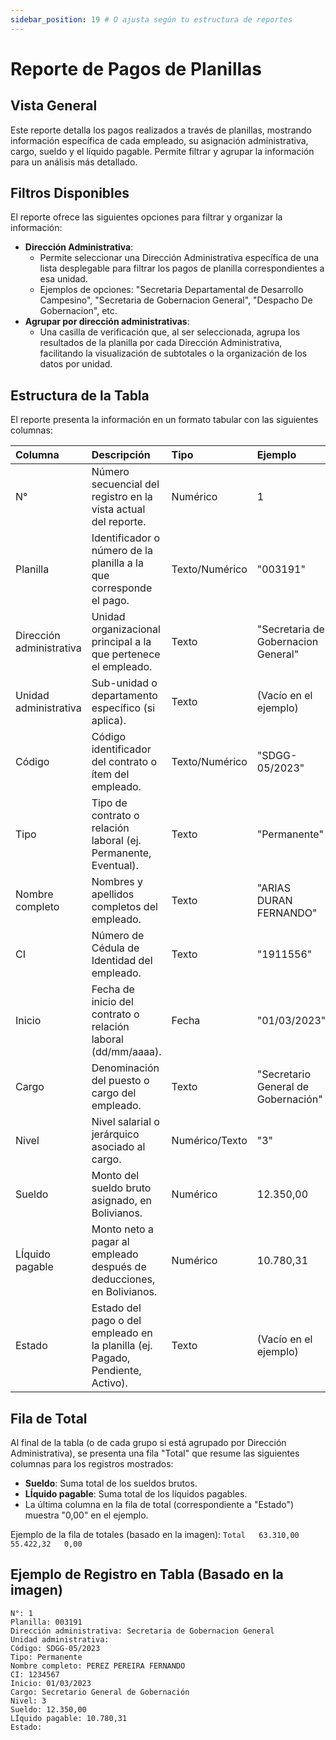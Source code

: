 ```yaml
---
sidebar_position: 19 # O ajusta según tu estructura de reportes
---
```


# Reporte de Pagos de Planillas

## Vista General
Este reporte detalla los pagos realizados a través de planillas, mostrando información específica de cada empleado, su asignación administrativa, cargo, sueldo y el líquido pagable. Permite filtrar y agrupar la información para un análisis más detallado.

## Filtros Disponibles
El reporte ofrece las siguientes opciones para filtrar y organizar la información:

-   **Dirección Administrativa**:
    *   Permite seleccionar una Dirección Administrativa específica de una lista desplegable para filtrar los pagos de planilla correspondientes a esa unidad.
    *   Ejemplos de opciones: "Secretaria Departamental de Desarrollo Campesino", "Secretaria de Gobernacion General", "Despacho De Gobernacion", etc.
-   **Agrupar por dirección administrativas**:
    *   Una casilla de verificación que, al ser seleccionada, agrupa los resultados de la planilla por cada Dirección Administrativa, facilitando la visualización de subtotales o la organización de los datos por unidad.

## Estructura de la Tabla
El reporte presenta la información en un formato tabular con las siguientes columnas:

| Columna                  | Descripción                                                                    | Tipo          | Ejemplo                                   |
| :----------------------- | :----------------------------------------------------------------------------- | :------------ | :---------------------------------------- |
| N°                       | Número secuencial del registro en la vista actual del reporte.                 | Numérico      | 1                                         |
| Planilla                 | Identificador o número de la planilla a la que corresponde el pago.            | Texto/Numérico| "003191"                                  |
| Dirección administrativa | Unidad organizacional principal a la que pertenece el empleado.                | Texto         | "Secretaria de Gobernacion General"       |
| Unidad administrativa    | Sub-unidad o departamento específico (si aplica).                              | Texto         | (Vacío en el ejemplo)                     |
| Código                   | Código identificador del contrato o ítem del empleado.                         | Texto/Numérico| "SDGG-05/2023"                            |
| Tipo                     | Tipo de contrato o relación laboral (ej. Permanente, Eventual).                | Texto         | "Permanente"                              |
| Nombre completo          | Nombres y apellidos completos del empleado.                                    | Texto         | "ARIAS DURAN FERNANDO"                    |
| CI                       | Número de Cédula de Identidad del empleado.                                    | Texto         | "1911556"                                 |
| Inicio                   | Fecha de inicio del contrato o relación laboral (dd/mm/aaaa).                  | Fecha         | "01/03/2023"                              |
| Cargo                    | Denominación del puesto o cargo del empleado.                                  | Texto         | "Secretario General de Gobernación"       |
| Nivel                    | Nivel salarial o jerárquico asociado al cargo.                                 | Numérico/Texto| "3"                                       |
| Sueldo                   | Monto del sueldo bruto asignado, en Bolivianos.                                | Numérico      | 12.350,00                                 |
| LÍquido pagable          | Monto neto a pagar al empleado después de deducciones, en Bolivianos.          | Numérico      | 10.780,31                                 |
| Estado                   | Estado del pago o del empleado en la planilla (ej. Pagado, Pendiente, Activo). | Texto         | (Vacío en el ejemplo)                     |

## Fila de Total
Al final de la tabla (o de cada grupo si está agrupado por Dirección Administrativa), se presenta una fila "Total" que resume las siguientes columnas para los registros mostrados:
-   **Sueldo**: Suma total de los sueldos brutos.
-   **LÍquido pagable**: Suma total de los líquidos pagables.
-   La última columna en la fila de total (correspondiente a "Estado") muestra "0,00" en el ejemplo.

Ejemplo de la fila de totales (basado en la imagen):
`Total 	 63.310,00 	 55.422,32 	 0,00`

## Ejemplo de Registro en Tabla (Basado en la imagen)
```plaintext
N°: 1
Planilla: 003191
Dirección administrativa: Secretaria de Gobernacion General
Unidad administrativa:
Código: SDGG-05/2023
Tipo: Permanente
Nombre completo: PEREZ PEREIRA FERNANDO
CI: 1234567
Inicio: 01/03/2023
Cargo: Secretario General de Gobernación
Nivel: 3
Sueldo: 12.350,00
LÍquido pagable: 10.780,31
Estado:
